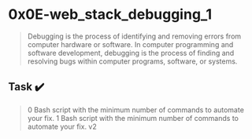 # 0x0E-web_stack_debugging_1
> Debugging is the process of identifying and removing errors from computer hardware or software. In computer programming and software development, debugging is the process of finding and resolving bugs within computer programs, software, or systems.

## Task :heavy_check_mark:
> 0 Bash script with the minimum number of commands to automate your fix.
> 1 Bash script with the minimum number of commands to automate your fix. v2
